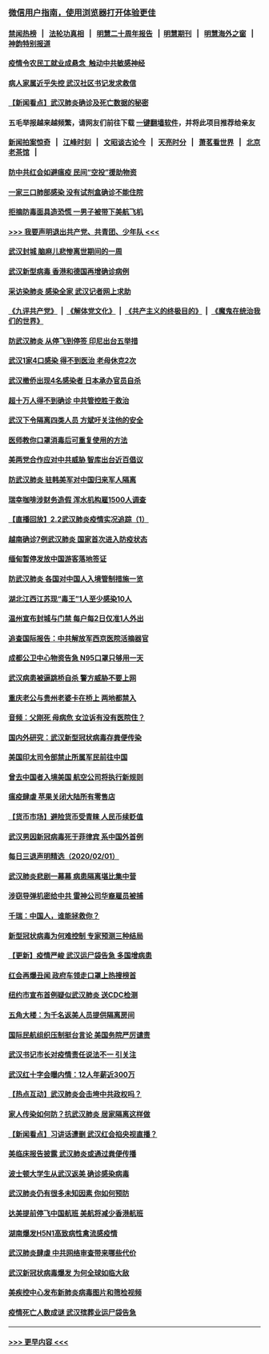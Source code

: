 ### [微信用户指南，使用浏览器打开体验更佳](https://github.com/gfw-breaker/banned-news1/blob/master/indexes/wechat-guide.md?t=0)
#### [禁闻热榜](热点新闻.md?t=0)  &nbsp;&nbsp;|&nbsp;&nbsp; [法轮功真相](https://github.com/gfw-breaker/truth/blob/master/README.md?t=0) &nbsp;&nbsp;|&nbsp;&nbsp; [明慧二十周年报告](https://github.com/gfw-breaker/mh-reports/blob/master/README.md?t=0) &nbsp;&nbsp;|&nbsp;&nbsp;[明慧期刊](https://github.com/gfw-breaker/mh-qikan) &nbsp;&nbsp;|&nbsp;&nbsp; [明慧海外之窗](https://github.com/gfw-breaker/mh-news/blob/master/README.md?t=0) &nbsp;&nbsp;|&nbsp;&nbsp; [神韵特别报道](https://github.com/gfw-breaker/mh-news/blob/master/shenyun.md?t=0)
#### [疫情令农民工就业成悬念  触动中共敏感神经](../pages/nsc413/n11839625.md?t=02030655) 
#### [病人家属近乎失控 武汉社区书记发求救信](../pages/nsc413/n11839621.md?t=02030655) 
#### [【新闻看点】武汉肺炎确诊及死亡数据的秘密](../pages/nsc413/n11839539.md?t=02030655) 
#### 五毛举报越来越频繁，请网友们前往下载 [一键翻墙软件](https://github.com/gfw-breaker/ssr-accounts)，并将此项目推荐给亲友
#### [新闻拍案惊奇](https://github.com/gfw-breaker/banned-news1/blob/master/pages/link4.md) &nbsp;&nbsp;|&nbsp;&nbsp; [江峰时刻](https://github.com/gfw-breaker/banned-news1/blob/master/pages/link4.md) &nbsp;&nbsp;|&nbsp;&nbsp; [文昭谈古论今](https://github.com/gfw-breaker/banned-news1/blob/master/pages/link4.md) &nbsp;&nbsp;|&nbsp;&nbsp; [天亮时分](https://github.com/gfw-breaker/banned-news1/blob/master/pages/link4.md) &nbsp;&nbsp;|&nbsp;&nbsp; [萧茗看世界](https://github.com/gfw-breaker/banned-news1/blob/master/pages/link4.md) &nbsp;&nbsp;|&nbsp;&nbsp; [北京老茶馆](https://github.com/gfw-breaker/banned-news1/blob/master/pages/link4.md) &nbsp;&nbsp;|&nbsp;&nbsp; 
#### [防中共红会如避瘟疫 民间“空投”援助物资](../pages/nsc413/n11839313.md?t=02030655) 
#### [一家三口肺部感染 没有试剂盒确诊不能住院](../pages/nsc413/n11839581.md?t=02030655) 
#### [拒摘防毒面具造恐慌 一男子被带下美航飞机](../pages/nsc413/n11839455.md?t=02030655) 
#### [>>> 我要声明退出共产党、共青团、少年队 <<<](https://github.com/begood0513/goodnews/blob/master/quit/letter.md) 
#### [武汉封城 脑麻儿悲惨离世期间的一周](../pages/nsc413/n11839378.md?t=02030655) 
#### [武汉新型病毒 香港和德国再增确诊病例](../pages/nsc413/n11839381.md?t=02030655) 
#### [采访染肺炎 感染全家 武汉记者网上求助](../pages/nsc413/n11839411.md?t=02030655) 
#### [《九评共产党》](https://github.com/begood0513/9ping.md/blob/master/README.md) &nbsp;|&nbsp; [《解体党文化》](../../../../jtdwh.md/blob/master/README.md)  &nbsp;|&nbsp; [《共产主义的终极目的》](../../../../gczydzjmd.md/blob/master/README.md) &nbsp;|&nbsp; [《魔鬼在统治我们的世界》](../../../../mgztzwmdsj.md/blob/master/README.md) 
#### [防武汉肺炎 从停飞到停签 印尼出台五举措](../pages/nsc413/n11839282.md?t=02030655) 
#### [武汉1家4口感染 得不到医治 老母休克2次](../pages/nsc413/n11839277.md?t=02030655) 
#### [武汉撤侨出现4名感染者 日本承办官员自杀](../pages/nsc413/n11839044.md?t=02030655) 
#### [超十万人得不到确诊 中共管控胜于救治](../pages/nsc413/n11838462.md?t=02030655) 
#### [武汉下令隔离四类人员 方斌吁关注他的安全](../pages/nsc413/n11838878.md?t=02030655) 
#### [医师教你口罩消毒后可重复使用的方法](../pages/nsc413/n11839225.md?t=02030655) 
#### [美两党合作应对中共威胁 智库出台近百倡议](../pages/nsc413/n11838437.md?t=02030655) 
#### [防武汉肺炎 驻韩美军对中国归来军人隔离](../pages/nsc413/n11838970.md?t=02030655) 
#### [瑞幸咖啡涉财务造假 浑水机构雇1500人调查](../pages/nsc413/n11838486.md?t=02030655) 
#### [【直播回放】2.2武汉肺炎疫情实况追踪（1）](../pages/nsc413/n11838871.md?t=02030655) 
#### [越南确诊7例武汉肺炎 国家首次进入防疫状态](../pages/nsc413/n11838860.md?t=02030655) 
#### [缅甸暂停发放中国游客落地签证](../pages/nsc413/n11838730.md?t=02030655) 
#### [防武汉肺炎 各国对中国人入境管制措施一览](../pages/nsc413/n11838726.md?t=02030655) 
#### [湖北江西江苏现“毒王”1人至少感染10人](../pages/nsc413/n11838670.md?t=02030655) 
#### [温州宣布封城与门禁 每户每2日仅准1人外出](../pages/nsc413/n11838748.md?t=02030655) 
#### [追查国际报告：中共解放军西京医院活摘器官](../pages/nsc413/n11838359.md?t=02030655) 
#### [成都公卫中心物资告急 N95口罩只够用一天](../pages/nsc413/n11834896.md?t=02030655) 
#### [武汉病患被逼跳桥自杀 警方威胁不要上网](../pages/nsc413/n11838521.md?t=02030655) 
#### [重庆老公与贵州老婆卡在桥上 两地都禁入](../pages/nsc413/n11838677.md?t=02030655) 
#### [音频：父刚死 母病危 女泣诉有没有医院住？](../pages/nsc413/n11838501.md?t=02030655) 
#### [国内外研究：武汉新型冠状病毒存粪便传染](../pages/nsc413/n11838353.md?t=02030655) 
#### [美国印太司令部禁止所属军民前往中国](../pages/nsc413/n11838418.md?t=02030655) 
#### [曾去中国者入境美国 航空公司将执行新规则](../pages/nsc413/n11838375.md?t=02030655) 
#### [瘟疫肆虐 苹果关闭大陆所有零售店](../pages/nsc413/n11838235.md?t=02030655) 
#### [【货币市场】避险货币受青睐 人民币续贬值](../pages/nsc413/n11838086.md?t=02030655) 
#### [武汉男因新冠病毒死于菲律宾 系中国外首例](../pages/nsc413/n11838247.md?t=02030655) 
#### [每日三退声明精选（2020/02/01）](../pages/nsc413/n11838281.md?t=02030655) 
#### [武汉肺炎悲剧一幕幕 病患隔离堪比集中营](../pages/nsc413/n11838047.md?t=02030655) 
#### [涉窃导弹机密给中共 雷神公司华裔雇员被捕](../pages/nsc413/n11838129.md?t=02030655) 
#### [千瑞：中国人，谁能拯救你？](../pages/nsc413/n11838069.md?t=02030655) 
#### [新型冠状病毒为何难控制 专家预测三种结局](../pages/nsc413/n11838002.md?t=02030655) 
#### [【更新】疫情严峻 武汉运尸袋告急 多国增病患](../pages/nsc413/n11801312.md?t=02030655) 
#### [红会再爆丑闻 政府车领走口罩上热搜榜首](../pages/nsc413/n11837825.md?t=02030655) 
#### [纽约市宣布首例疑似武汉肺炎 送CDC检测](../pages/nsc413/n11837852.md?t=02030655) 
#### [五角大楼：为千名返美人员提供隔离房间](../pages/nsc413/n11837831.md?t=02030655) 
#### [国际民航组织压制挺台言论 美国务院严厉谴责](../pages/nsc413/n11837791.md?t=02030655) 
#### [武汉书记市长对疫情责任说法不一 引关注](../pages/nsc413/n11837546.md?t=02030655) 
#### [武汉红十字会曝内情：12人年薪近300万](../pages/nsc413/n11837677.md?t=02030655) 
#### [【热点互动】武汉肺炎会击垮中共政权吗？](../pages/nsc413/n11837779.md?t=02030655) 
#### [家人传染如何防？抗武汉肺炎 居家隔离这样做](../pages/nsc413/n11837622.md?t=02030655) 
#### [【新闻看点】习讲话遭删 武汉红会掐央视直播？](../pages/nsc413/n11837573.md?t=02030655) 
#### [美临床报告披露 武汉肺炎或通过粪便传播](../pages/nsc413/n11837626.md?t=02030655) 
#### [波士顿大学生从武汉返美 确诊感染病毒](../pages/nsc413/n11837580.md?t=02030655) 
#### [武汉肺炎仍有很多未知因素 你如何预防](../pages/nsc413/n11837666.md?t=02030655) 
#### [达美提前停飞中国航班 美航将减少香港航班](../pages/nsc413/n11837649.md?t=02030655) 
#### [湖南爆发H5N1高致病性禽流感疫情](../pages/nsc413/n11837648.md?t=02030655) 
#### [武汉肺炎肆虐 中共网络审查带来哪些代价](../pages/nsc413/n11837510.md?t=02030655) 
#### [武汉新冠状病毒爆发 为何全球如临大敌](../pages/nsc413/n11837564.md?t=02030655) 
#### [美疾控中心发布新肺炎病毒图片和筛检视频](../pages/nsc413/n11837491.md?t=02030655) 
#### [疫情死亡人数成谜 武汉殡葬业运尸袋告急](../pages/nsc413/n11837536.md?t=02030655) 

----
#### [ >>> 更早内容 <<< ](../indexes/nsc413-earlier.md)
